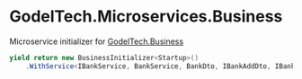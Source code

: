 # GodelTech.Microservices.Business
Microservice initializer for [GodelTech.Business](https://github.com/GodelTech/GodelTech.Business)

```c#
yield return new BusinessInitializer<Startup>()
    .WithService<IBankService, BankService, BankDto, IBankAddDto, IBankEditDto, Guid>();
```
